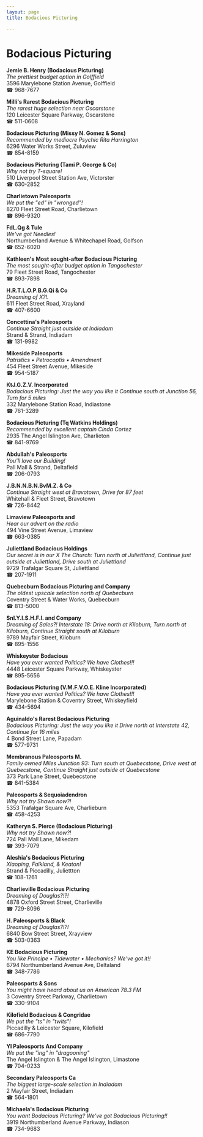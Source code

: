 ```yaml
---
layout: page 
title: Bodacious Picturing

---
```



# Bodacious Picturing


 **Jemie B. Henry (Bodacious Picturing)**  
_The prettiest budget option in Golffield_  
3596 Marylebone Station Avenue, Golffield  
☎ 968-7677

**Milli's Rarest Bodacious Picturing**  
_The rarest huge selection near Oscarstone_  
120 Leicester Square Parkway, Oscarstone  
☎ 511-0608

**Bodacious Picturing (Missy N. Gomez & Sons)**  
_Recommended by mediocre Psychic Rita Harrington_  
6296 Water Works Street, Zuluview  
☎ 854-8159

**Bodacious Picturing (Tami P. George & Co)**  
_Why not try T-square!_  
510 Liverpool Street Station Ave, Victorster  
☎ 630-2852

**Charlietown Paleosports**  
_We put the "ed" in "wronged"!_  
8270 Fleet Street Road, Charlietown  
☎ 896-9320

**FdL.Qg & Tule**  
_We've got Needles!_  
Northumberland Avenue & Whitechapel Road, Golfson  
☎ 652-6020

**Kathleen's Most sought-after Bodacious Picturing**  
_The most sought-after budget option in Tangochester_  
79 Fleet Street Road, Tangochester  
☎ 893-7898

**H.R.T.L.O.P.B.G.Qi & Co**  
_Dreaming of X?!._  
611 Fleet Street Road, Xrayland  
☎ 407-6600

**Concettina's Paleosports**  
_Continue Straight just outside at Indiadam_  
Strand & Strand, Indiadam  
☎ 131-9982

**Mikeside Paleosports**  
_Patristics • Petrocoptis • Amendment_  
454 Fleet Street Avenue, Mikeside  
☎ 954-5187

**KtJ.G.Z.V. Incorporated**  
_Bodacious Picturing: Just the way you like it 
Continue south at Junction 56, Turn for 5 miles_  
332 Marylebone Station Road, Indiastone  
☎ 761-3289

**Bodacious Picturing (Tq Watkins Holdings)**  
_Recommended by excellent captain Cinda Cortez_  
2935 The Angel Islington Ave, Charlieton  
☎ 841-9769

**Abdullah's Paleosports**  
_You'll love our Building!_  
Pall Mall & Strand, Deltafield  
☎ 206-0793

**J.B.N.N.B.N.BvM.Z. & Co**  
_Continue Straight west at Bravotown, Drive for 87 feet_  
Whitehall & Fleet Street, Bravotown  
☎ 726-8442

**Limaview Paleosports and**  
_Hear our advert on the radio_  
494 Vine Street Avenue, Limaview  
☎ 663-0385

**Juliettland Bodacious Holdings**  
_Our secret is in our X 
The Church: Turn north at Juliettland, Continue just outside at Juliettland, Drive south at Juliettland_  
9729 Trafalgar Square St, Juliettland  
☎ 207-1911

**Quebecburn Bodacious Picturing and Company**  
_The oldest upscale selection north of Quebecburn_  
Coventry Street & Water Works, Quebecburn  
☎ 813-5000

**SnI.Y.I.S.H.F.I. and Company**  
_Dreaming of Sales?! 
Interstate 18: Drive north at Kiloburn, Turn north at Kiloburn, Continue Straight south at Kiloburn_  
9789 Mayfair Street, Kiloburn  
☎ 895-1556

**Whiskeyster Bodacious**  
_Have you ever wanted Politics? We have Clothes!!!_  
4448 Leicester Square Parkway, Whiskeyster  
☎ 895-5656

**Bodacious Picturing (V.M.F.V.O.E. Kline Incorporated)**  
_Have you ever wanted Politics? We have Clothes!!!_  
Marylebone Station & Coventry Street, Whiskeyfield  
☎ 434-5694

**Aguinaldo's Rarest Bodacious Picturing**  
_Bodacious Picturing: Just the way you like it 
Drive north at Interstate 42, Continue for 16 miles_  
4 Bond Street Lane, Papadam  
☎ 577-9731

**Membranous Paleosports M.**  
_Family owned Miles 
Junction 93: Turn south at Quebecstone, Drive west at Quebecstone, Continue Straight just outside at Quebecstone_  
373 Park Lane Street, Quebecstone  
☎ 841-5384

**Paleosports & Sequoiadendron**  
_Why not try Shawn now?!_  
5353 Trafalgar Square Ave, Charlieburn  
☎ 458-4253

**Katheryn S. Pierce (Bodacious Picturing)**  
_Why not try Shawn now?!_  
724 Pall Mall Lane, Mikedam  
☎ 393-7079

**Aleshia's Bodacious Picturing**  
_Xiaoping, Falkland, & Keaton!_  
Strand & Piccadilly, Juliettton  
☎ 108-1261

**Charlieville Bodacious Picturing**  
_Dreaming of Douglas?!?!_  
4878 Oxford Street Street, Charlieville  
☎ 729-8096

**H. Paleosports & Black**  
_Dreaming of Douglas?!?!_  
6840 Bow Street Street, Xrayview  
☎ 503-0363

**KE Bodacious Picturing**  
_You like Principe • Tidewater • Mechanics? We've got it!!_  
6794 Northumberland Avenue Ave, Deltaland  
☎ 348-7786

**Paleosports & Sons**  
_You might have heard about us on American 78.3 FM_  
3 Coventry Street Parkway, Charlietown  
☎ 330-9104

**Kilofield Bodacious & Congridae**  
_We put the "ts" in "twits"!_  
Piccadilly & Leicester Square, Kilofield  
☎ 686-7790

**Yl Paleosports And Company**  
_We put the "ing" in "dragooning"_  
The Angel Islington & The Angel Islington, Limastone  
☎ 704-0233

**Secondary Paleosports Ca**  
_The biggest large-scale selection in Indiadam_  
2 Mayfair Street, Indiadam  
☎ 564-1801

**Michaela's Bodacious Picturing**  
_You want Bodacious Picturing? We've got Bodacious Picturing!!_  
3919 Northumberland Avenue Parkway, Indiason  
☎ 734-9683

